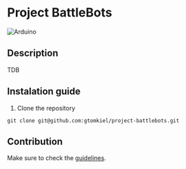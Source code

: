 # Project BattleBots
![Arduino](https://img.shields.io/badge/Arduino-00979D?logo=arduino&logoColor=fff&style=flat)

## Description
TDB

## Instalation guide
1. Clone the repository
```
git clone git@github.com:gtomkiel/project-battlebots.git
```

## Contribution
Make sure to check the [guidelines](GUIDELINES.md).
